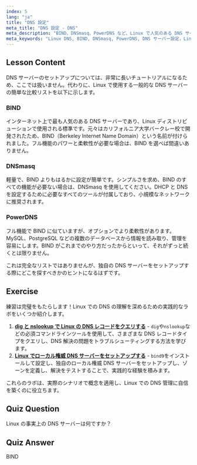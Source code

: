 ```yaml
---
index: 5
lang: "ja"
title: "DNS 設定"
meta_title: "DNS 設定 - DNS"
meta_description: "BIND、DNSmasq、PowerDNS など、Linux で人気のある DNS サーバーについて学びましょう。この初心者向けのガイドで、ネットワーク設定に最適な DNS サーバーを見つけてください。"
meta_keywords: "Linux DNS, BIND, DNSmasq, PowerDNS, DNS サーバー設定，Linux ネットワーキング，DNS チュートリアル，初心者"
---
```


## Lesson Content

DNS サーバーのセットアップについては、非常に長いチュートリアルになるため、ここでは扱いません。代わりに、Linux で使用する一般的な DNS サーバーの簡単な比較リストを以下に示します。

### BIND

インターネット上で最も人気のある DNS サーバーであり、Linux ディストリビューションで使用される標準です。元々はカリフォルニア大学バークレー校で開発されたため、BIND（Berkeley Internet Name Domain）という名前が付けられました。フル機能のパワーと柔軟性が必要な場合は、BIND を選べば間違いありません。

### DNSmasq

軽量で、BIND よりもはるかに設定が簡単です。シンプルさを求め、BIND のすべての機能が必要ない場合は、DNSmasq を使用してください。DHCP と DNS を設定するために必要なすべてのツールが付属しており、小規模なネットワークに推奨されます。

### PowerDNS

フル機能で BIND に似ていますが、オプションでより柔軟性があります。MySQL、PostgreSQL などの複数のデータベースから情報を読み取り、管理を容易にします。BIND がこれまでのやり方だったからといって、それがずっと続くとは限りません。

これは完全なリストではありませんが、独自の DNS サーバーをセットアップする際にどこを探すべきかのヒントになるはずです。

## Exercise

練習は完璧をもたらします！Linux での DNS の理解を深めるための実践的なラボをいくつか紹介します。

1. **[dig と nslookup で Linux の DNS レコードをクエリする](https://labex.io/ja/labs/comptia-query-dns-records-in-linux-with-dig-and-nslookup-592796)** - `dig`や`nslookup`などの必須コマンドラインツールを使用して、さまざまな DNS レコードタイプをクエリし、DNS 解決の問題をトラブルシューティングする方法を学びます。
2. **[Linux でローカル権威 DNS サーバーをセットアップする](https://labex.io/ja/labs/comptia-set-up-a-local-authoritative-dns-server-on-linux-592803)** - `bind9`をインストールして設定し、独自のローカル権威 DNS サーバーをセットアップし、ゾーンを定義し、解決をテストすることで、実践的な経験を積みます。

これらのラボは、実際のシナリオで概念を適用し、Linux での DNS 管理に自信を築くのに役立ちます。

## Quiz Question

Linux の事実上の DNS サーバーは何ですか？

## Quiz Answer

BIND
